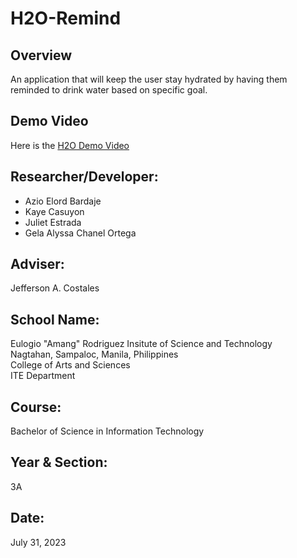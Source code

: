 # H2O-Remind



## Overview
An application that will keep the user stay hydrated by having them reminded to drink water based on specific goal.


## Demo Video
Here is the
[H2O Demo Video](https://drive.google.com/file/d/1h85f2FTU7KrRKcLfqcU0TxsmpbjGf6IP/view?fbclid=IwAR0Q_u9oceODJJNmV77efBf47taZ9oWmvytC9T-LCw0YPPSNtLYi6SehLjA)
## Researcher/Developer:
- Azio Elord Bardaje
- Kaye Casuyon
- Juliet Estrada
- Gela Alyssa Chanel Ortega
## Adviser:
Jefferson A. Costales
## School Name:
Eulogio "Amang" Rodriguez Insitute of Science and Technology<br>
Nagtahan, Sampaloc, Manila, Philippines<br>
College of Arts and Sciences<br>
ITE Department
## Course:
Bachelor of Science in Information Technology
## Year & Section:
3A
## Date: 
July 31, 2023

